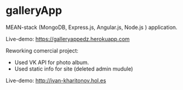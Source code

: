 # galleryApp
MEAN-stack (MongoDB, Express.js, Angular.js, Node.js ) application.

Live-demo: https://galleryappedz.herokuapp.com

Reworking сomercial project:
  - Used VK API for photo album.
  - Used static info for site (deleted admin mudule)
  
Live-demo: http://ivan-kharitonov.hol.es
